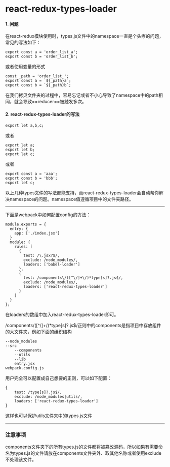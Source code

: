 # react-redux-types-loader

#### 1. 问题

在react-redux模块使用时，types.js文件中的namespace一直是个头疼的问题，常见的写法如下：


```
export const a = 'order_list_a';
export const b = 'order_list_b';
```
或者使用变量的形式

```
const _path = 'order_list_';
export const a = `${_path}a`;
export const b = `${_path}b`;
```
在我们拷贝文件夹的过程中，容易忘记或者不小心导致了namespace中的path相同，就会导致==reducer==被触发多次。

#### 2. react-redux-types-loader的写法


```
export let a,b,c;
```
或者
```
export let a;
export let b;
export let c;
```
或者
```
export const a = 'aaa';
export const b = 'bbb';
export let c;
```
以上几种types文件的写法都能支持，而react-redux-types-loader会自动帮你解决namespace的问题。namespace值遵循项目中的文件夹路径。



---

下面是webpack中如何配置config的方法：

```
module.exports = {
  entry: {
    app: ['./index.jsx']
  }
  module: {
    rules: [
      {
        test: /\.jsx?$/,
        exclude: /node_modules/,
        loaders: ['babel-loader']
      },
      {
        test: /components\/([^\/]+\/)*type[s]?.js$/,
        exclude: /node_modules/,
        loaders: ['react-redux-types-loader']
      }
    ]
  }
};

```
在loaders的数组中加入react-redux-types-loader即可。

/components\/([^\/]+\/)*type[s]?.js$/正则中的components是指项目中存放组件的大文件夹，例如下面的组织结构

```
--node_modules
--src
    --components
    --utils
    --lib
    entry.jsx
webpack.config.js
```
用户完全可以配置成自己想要的正则，可以如下配置：

```
{
    test: /type[s]?.js$/,
    exclude: /node_modules|utils/,
    loaders: ['react-redux-types-loader']
}
```
这样也可以保护utils文件夹中的types.js文件


---
### 注意事项

components文件夹下的所有types.js的文件都将被篡改源码，所以如果有需要命名为types.js的文件请放在components文件夹外、取其他名称或者使用exclude不处理该文件。
